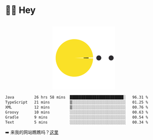 
# 👋🏻 Hey
<div align="center">
	<br>
	<img src="https://raw.githubusercontent.com/Aniket965/Aniket965/master/pacman.svg?sanitize=true" width="200" height="200">
	<br>
</div>

<!--START_SECTION:waka-->

```text
Java         26 hrs 58 mins  ████████████████████████░   96.31 %
TypeScript   21 mins         ▒░░░░░░░░░░░░░░░░░░░░░░░░   01.25 %
XML          12 mins         ▒░░░░░░░░░░░░░░░░░░░░░░░░   00.76 %
Groovy       10 mins         ░░░░░░░░░░░░░░░░░░░░░░░░░   00.63 %
Gradle       9 mins          ░░░░░░░░░░░░░░░░░░░░░░░░░   00.54 %
Text         5 mins          ░░░░░░░░░░░░░░░░░░░░░░░░░   00.34 %
```

<!--END_SECTION:waka-->

 ➡️  来我的网站瞧瞧吗？[这里](https://www.shaolongfei.com)
